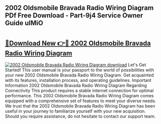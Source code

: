 ## 2002 Oldsmobile Bravada Radio Wiring Diagram PDf Free Download - Part-9j4 Service Owner Guide uIMiO

# <h2><a href="http://dfqg4ag.blite.top/?on=2002+Oldsmobile+Bravada+Radio+Wiring+Diagram">🔗Download New 👉🔴 2002 Oldsmobile Bravada Radio Wiring Diagram</a></h2>

[![2002 Oldsmobile Bravada Radio Wiring Diagram download](https://i.imgur.com/lujVjoI.png)](http://dfqg4ag.blite.top/?on=2002+Oldsmobile+Bravada+Radio+Wiring+Diagram)
Let's Get Started! This user manual is your passport to the world of possibilities with your new 2002 Oldsmobile Bravada Radio Wiring Diagram. Get acquainted with its features, installation process, and operating guidelines. Important Information 2002 Oldsmobile Bravada Radio Wiring Diagram Regarding Connectivity This product requires a stable internet connection for optimal performance. This 2002 Oldsmobile Bravada Radio Wiring Diagram comes equipped with a comprehensive set of features to meet your diverse needs. We trust that the 2002 Oldsmobile Bravada Radio Wiring Diagram has been useful in your journey to familiarize yourself with your new acquisition. Should you require assistance, do not hesitate to contact our support team.
